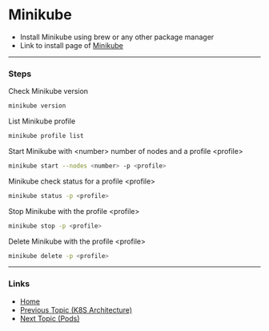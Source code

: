 # Minikube

* Install Minikube using brew or any other package manager
* Link to install page of [Minikube](https://minikube.sigs.k8s.io/docs/start/)

---
### Steps
Check Minikube version
```bash
minikube version
```
List Minikube profile
```bash
minikube profile list
```
Start Minikube with &lt;number&gt; number of nodes and a profile &lt;profile&gt;
```bash
minikube start --nodes <number> -p <profile>
```
Minikube check status for a profile &lt;profile&gt;
```bash
minikube status -p <profile>
```
Stop Minikube with the profile &lt;profile&gt;
```bash
minikube stop -p <profile>
```
Delete Minikube with the profile &lt;profile&gt;
```bash
minikube delete -p <profile>
```
---
### Links
* [Home](https://github.com/vimalmenon/k8s-learn)
* [Previous Topic (K8S Architecture)](https://github.com/vimalmenon/k8s-learn/tree/master/example/K8S%20Architecture)
* [Next Topic (Pods)](https://github.com/vimalmenon/k8s-learn/tree/master/example/Pods)
